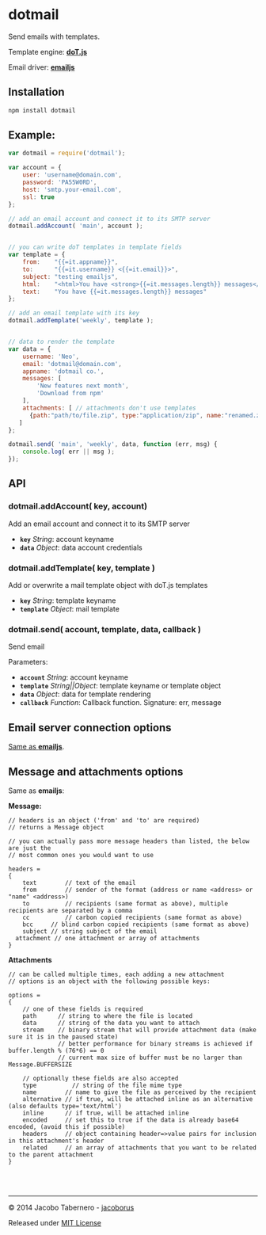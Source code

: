 dotmail
=======

Send emails with templates.

Template engine: **[doT.js](https://github.com/olado/doT)**

Email driver: **[emailjs](https://github.com/eleith/emailjs#emailserverconnectoptions)**


Installation
------------

```sh
npm install dotmail
```



Example:
--------

```js
var dotmail = require('dotmail');

var account = {
    user: 'username@domain.com',
    password: 'PA55W0RD',
    host: 'smtp.your-email.com',
    ssl: true
};

// add an email account and connect it to its SMTP server
dotmail.addAccount( 'main', account );


// you can write doT templates in template fields
var template = {
    from:    "{{=it.appname}}",
    to:      "{{=it.username}} <{{=it.email}}>",
    subject: "testing emailjs",
    html:    "<html>You have <strong>{{=it.messages.length}} messages</strong></html>",
    text:    "You have {{=it.messages.length}} messages"
};

// add an email template with its key
dotmail.addTemplate('weekly', template );


// data to render the template
var data = {
    username: 'Neo',
    email: 'dotmail@domain.com',
    appname: 'dotmail co.',
    messages: [
        'New features next month',
        'Download from npm'
    ],
    attachments: [ // attachments don't use templates
      {path:"path/to/file.zip", type:"application/zip", name:"renamed.zip"}
   ]
};

dotmail.send( 'main', 'weekly', data, function (err, msg) {
    console.log( err || msg );
});
```



API
---

### dotmail.addAccount( key, account)

Add an email account and connect it to its SMTP server

- **`key`** *String*: account  keyname
- **`data`** *Object*: data account credentials


### dotmail.addTemplate( key, template )

Add or overwrite a mail template object with doT.js templates

- **`key`** *String*: template keyname
- **`template`** *Object*: mail template


### dotmail.send( account, template, data, callback )

Send email

Parameters:

- **`account`** *String*: account keyname
- **`template`** *String||Object*: template keyname or template object
- **`data`** *Object*: data for template rendering
- **`callback`** *Function*: Callback function. Signature: err, message


Email server connection options
-------------------------------

[Same as **emailjs**](https://github.com/eleith/emailjs#emailserverconnectoptions).


Message and attachments options
-------------------------------

Same as **emailjs**:

**Message:**

```
// headers is an object ('from' and 'to' are required)
// returns a Message object

// you can actually pass more message headers than listed, the below are just the
// most common ones you would want to use

headers =
{
    text        // text of the email
    from        // sender of the format (address or name <address> or "name" <address>)
    to          // recipients (same format as above), multiple recipients are separated by a comma
    cc          // carbon copied recipients (same format as above)
    bcc     // blind carbon copied recipients (same format as above)
    subject // string subject of the email
  attachment // one attachment or array of attachments
}
```

**Attachments**

```
// can be called multiple times, each adding a new attachment
// options is an object with the following possible keys:

options =
{
    // one of these fields is required
    path      // string to where the file is located
    data      // string of the data you want to attach
    stream    // binary stream that will provide attachment data (make sure it is in the paused state)
              // better performance for binary streams is achieved if buffer.length % (76*6) == 0
              // current max size of buffer must be no larger than Message.BUFFERSIZE

    // optionally these fields are also accepted
    type          // string of the file mime type
    name        // name to give the file as perceived by the recipient
    alternative // if true, will be attached inline as an alternative (also defaults type='text/html')
    inline      // if true, will be attached inline
    encoded     // set this to true if the data is already base64 encoded, (avoid this if possible)
    headers     // object containing header=>value pairs for inclusion in this attachment's header
    related     // an array of attachments that you want to be related to the parent attachment
}
```

<br><br>

---

© 2014 Jacobo Tabernero - [jacoborus](https://github.com/jacoborus)

Released under [MIT License](https://raw.github.com/jacoborus/wiretree/master/LICENSE)
